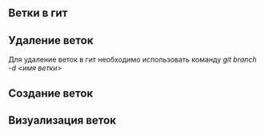 ## Ветки в гит

## Удаление веток

Для удаление веток в гит необходимо использовать команду *git branch -d <имя ветки>*

## Создание веток

## Визуализация веток
